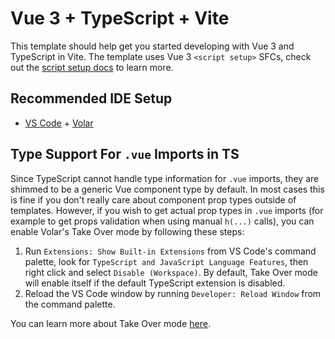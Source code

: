 # Vue 3 + TypeScript + ViteThis template should help get you started developing with Vue 3 and TypeScript in Vite. The template uses Vue 3 `<script setup>` SFCs, check out the [script setup docs](https://v3.vuejs.org/api/sfc-script-setup.html#sfc-script-setup) to learn more.## Recommended IDE Setup- [VS Code](https://code.visualstudio.com/) + [Volar](https://marketplace.visualstudio.com/items?itemName=Vue.volar)## Type Support For `.vue` Imports in TSSince TypeScript cannot handle type information for `.vue` imports, they are shimmed to be a generic Vue component type by default. In most cases this is fine if you don't really care about component prop types outside of templates. However, if you wish to get actual prop types in `.vue` imports (for example to get props validation when using manual `h(...)` calls), you can enable Volar's Take Over mode by following these steps:1. Run `Extensions: Show Built-in Extensions` from VS Code's command palette, look for `TypeScript and JavaScript Language Features`, then right click and select `Disable (Workspace)`. By default, Take Over mode will enable itself if the default TypeScript extension is disabled.2. Reload the VS Code window by running `Developer: Reload Window` from the command palette.You can learn more about Take Over mode [here](https://github.com/johnsoncodehk/volar/discussions/471).